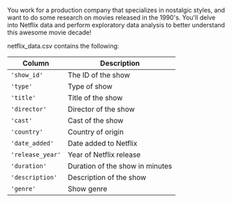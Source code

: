 You work for a production company that specializes in nostalgic styles, and want to do some research on movies released in the 1990's. You'll delve into Netflix data and perform exploratory data analysis to better understand this awesome movie decade!

netflix_data.csv contains the following:

| Column        |    Description                    |
|-------------- |---------------------------------- |
`'show_id'`	    |   The ID of the show              |
`'type'`        |   Type of show                    |
`'title'`       |	Title of the show               |
`'director'`    | 	Director of the show            |
`'cast'`        | 	Cast of the show                |
`'country'`	    |   Country of origin               |
`'date_added'`	|   Date added to Netflix           |
`'release_year'`|   Year of Netflix release         |
`'duration'`	|   Duration of the show in minutes |
`'description'`	|   Description of the show         |
`'genre'`	    |   Show genre                      |